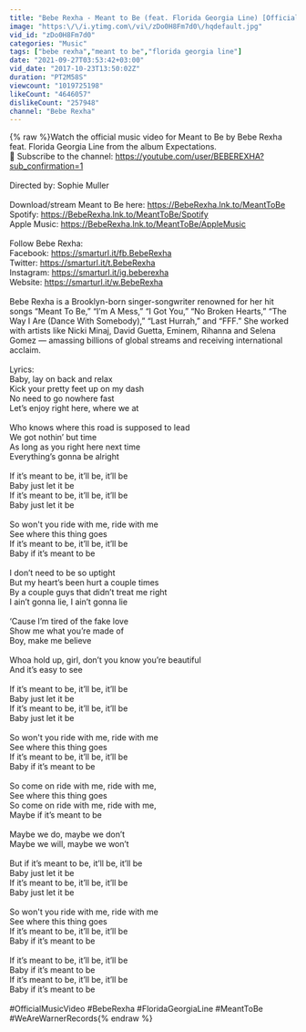 ```yaml
---
title: "Bebe Rexha - Meant to Be (feat. Florida Georgia Line) [Official Music Video]"
image: "https:\/\/i.ytimg.com\/vi\/zDo0H8Fm7d0\/hqdefault.jpg"
vid_id: "zDo0H8Fm7d0"
categories: "Music"
tags: ["bebe rexha","meant to be","florida georgia line"]
date: "2021-09-27T03:53:42+03:00"
vid_date: "2017-10-23T13:50:02Z"
duration: "PT2M58S"
viewcount: "1019725198"
likeCount: "4646057"
dislikeCount: "257948"
channel: "Bebe Rexha"
---
```

{% raw %}Watch the official music video for Meant to Be by Bebe Rexha feat. Florida Georgia Line from the album Expectations.<br />🔔 Subscribe to the channel: <a rel="nofollow" target="blank" href="https://youtube.com/user/BEBEREXHA?sub_confirmation=1">https://youtube.com/user/BEBEREXHA?sub_confirmation=1</a><br /><br />Directed by: Sophie Muller<br /><br />Download/stream Meant to Be here: <a rel="nofollow" target="blank" href="https://BebeRexha.lnk.to/MeantToBe">https://BebeRexha.lnk.to/MeantToBe</a><br />Spotify: <a rel="nofollow" target="blank" href="https://BebeRexha.lnk.to/MeantToBe/Spotify">https://BebeRexha.lnk.to/MeantToBe/Spotify</a><br />Apple Music: <a rel="nofollow" target="blank" href="https://BebeRexha.lnk.to/MeantToBe/AppleMusic">https://BebeRexha.lnk.to/MeantToBe/AppleMusic</a><br /><br />Follow Bebe Rexha:<br />Facebook: <a rel="nofollow" target="blank" href="https://smarturl.it/fb.BebeRexha">https://smarturl.it/fb.BebeRexha</a><br />Twitter: <a rel="nofollow" target="blank" href="https://smarturl.it/t.BebeRexha">https://smarturl.it/t.BebeRexha</a><br />Instagram: <a rel="nofollow" target="blank" href="https://smarturl.it/ig.beberexha">https://smarturl.it/ig.beberexha</a><br />Website: <a rel="nofollow" target="blank" href="https://smarturl.it/w.BebeRexha">https://smarturl.it/w.BebeRexha</a><br /><br />Bebe Rexha is a Brooklyn-born singer-songwriter renowned for her hit songs “Meant To Be,” “I’m A Mess,” “I Got You,” “No Broken Hearts,” “The Way I Are (Dance With Somebody),” “Last Hurrah,” and “FFF.” She worked with artists like Nicki Minaj, David Guetta, Eminem, Rihanna and Selena Gomez — amassing billions of global streams and receiving international acclaim. <br /><br />Lyrics:<br />Baby, lay on back and relax<br />Kick your pretty feet up on my dash<br />No need to go nowhere fast<br />Let’s enjoy right here, where we at<br /><br />Who knows where this road is supposed to lead<br />We got nothin’ but time<br />As long as you right here next time<br />Everything’s gonna be alright<br /><br />If it’s meant to be, it’ll be, it’ll be<br />Baby just let it be<br />If it’s meant to be, it’ll be, it’ll be<br />Baby just let it be<br /><br />So won't you ride with me, ride with me<br />See where this thing goes<br />If it’s meant to be, it’ll be, it’ll be<br />Baby if it’s meant to be<br /><br />I don’t need to be so uptight<br />But my heart’s been hurt a couple times<br />By a couple guys that didn’t treat me right<br />I ain’t gonna lie, I ain’t gonna lie<br /><br />‘Cause I’m tired of the fake love<br />Show me what you’re made of<br />Boy, make me believe<br /><br />Whoa hold up, girl, don’t you know you’re beautiful<br />And it’s easy to see<br /><br />If it’s meant to be, it’ll be, it’ll be<br />Baby just let it be<br />If it’s meant to be, it’ll be, it’ll be<br />Baby just let it be<br /><br />So won't you ride with me, ride with me<br />See where this thing goes<br />If it’s meant to be, it’ll be, it’ll be<br />Baby if it’s meant to be<br /><br />So come on ride with me, ride with me,<br />See where this thing goes<br />So come on ride with me, ride with me,<br />Maybe if it’s meant to be<br /><br />Maybe we do, maybe we don’t<br />Maybe we will, maybe we won’t<br /><br />But if it’s meant to be, it’ll be, it’ll be<br />Baby just let it be<br />If it’s meant to be, it’ll be, it’ll be<br />Baby just let it be<br /><br />So won't you ride with me, ride with me<br />See where this thing goes<br />If it’s meant to be, it’ll be, it’ll be<br />Baby if it’s meant to be<br /><br />If it’s meant to be, it’ll be, it’ll be<br />Baby if it’s meant to be<br />If it’s meant to be, it’ll be, it’ll be<br />Baby if it’s meant to be<br /><br />#OfficialMusicVideo #BebeRexha #FloridaGeorgiaLine #MeantToBe #WeAreWarnerRecords{% endraw %}
